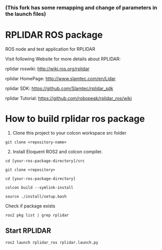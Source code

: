 ### (This fork has some remapping and change of parameters in the launch files)

RPLIDAR ROS package
=====================================================================

ROS node and test application for RPLIDAR

Visit following Website for more details about RPLIDAR:

rplidar roswiki: http://wiki.ros.org/rplidar

rplidar HomePage:   http://www.slamtec.com/en/Lidar

rplidar SDK: https://github.com/Slamtec/rplidar_sdk

rplidar Tutorial:  https://github.com/robopeak/rplidar_ros/wiki

How to build rplidar ros package
=====================================================================

1) Clone this project to your colcon workspace src folder
```
git clone <repository-name>
```
2) Install Eloquent ROS2 and colcon compiler.


```
cd [your-ros-package-directory]/src

git clone <repository>

cd [your-ros-package-directory]

colcon build --symlink-install

source ./install/setup.bash
```

Check if package exists

```
ros2 pkg list | grep rplidar
```

Start RPLIDAR
------------------------------------------------------------

```
ros2 launch rplidar_ros rplidar.launch.py
```

